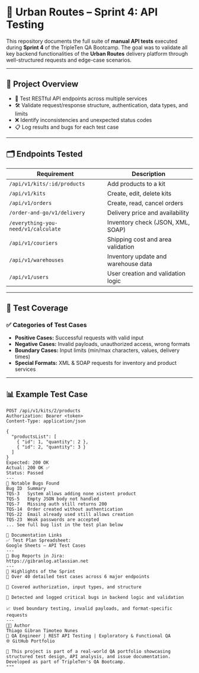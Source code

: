 # 🔌 Urban Routes – Sprint 4: API Testing

This repository documents the full suite of **manual API tests** executed during **Sprint 4** of the TripleTen QA Bootcamp. The goal was to validate all key backend functionalities of the **Urban Routes** delivery platform through well-structured requests and edge-case scenarios.

---

## 🧭 Project Overview

- 🎯 Test RESTful API endpoints across multiple services
- 🛠️ Validate request/response structure, authentication, data types, and limits
- ❌ Identify inconsistencies and unexpected status codes
- 📋 Log results and bugs for each test case

---

## 🗂️ Endpoints Tested

| Requirement | Description |
|-------------|-------------|
| `/api/v1/kits/:id/products` | Add products to a kit |
| `/api/v1/kits` | Create, edit, delete kits |
| `/api/v1/orders` | Create, read, cancel orders |
| `/order-and-go/v1/delivery` | Delivery price and availability |
| `/everything-you-need/v1/calculate` | Inventory check (JSON, XML, SOAP) |
| `/api/v1/couriers` | Shipping cost and area validation |
| `/api/v1/warehouses` | Inventory update and warehouse data |
| `/api/v1/users` | User creation and validation logic |

---

## 📄 Test Coverage

### ✅ Categories of Test Cases

- **Positive Cases:** Successful requests with valid input
- **Negative Cases:** Invalid payloads, unauthorized access, wrong formats
- **Boundary Cases:** Input limits (min/max characters, values, delivery times)
- **Special Formats:** XML & SOAP requests for inventory and product services

---

## 📊 Example Test Case

```http
POST /api/v1/kits/2/products
Authorization: Bearer <token>
Content-Type: application/json

{
  "productsList": [
    { "id": 1, "quantity": 2 },
    { "id": 2, "quantity": 3 }
  ]
}
Expected: 200 OK
Actual: 200 OK ✅
Status: Passed
---
🐞 Notable Bugs Found
Bug ID	Summary
TQS-3	System allows adding none xistent product
TQS-5	Empty JSON body not handled
TQS-7	Missing auth still returns 200
TQS-14	Order created without authentication
TQS-22	Email already used still allows creation
TQS-23	Weak passwords are accepted
...	See full bug list in the test plan below

📎 Documentation Links
✅ Test Plan Spreadsheet:
Google Sheets – API Test Cases
---
🐞 Bug Reports in Jira:
https://gibranlog.atlassian.net
---
📌 Highlights of the Sprint
🧪 Over 40 detailed test cases across 6 major endpoints

🔐 Covered authorization, input types, and structure

🧾 Detected and logged critical bugs in backend logic and validation

📈 Used boundary testing, invalid payloads, and format-specific requests
---
👨‍💻 Author
Thiago Gibran Timoteo Nunes
📍 QA Engineer | REST API Testing | Exploratory & Functional QA
🌐 GitHub Portfolio

🧠 This project is part of a real-world QA portfolio showcasing structured test design, API analysis, and issue documentation. Developed as part of TripleTen's QA Bootcamp.
"""
